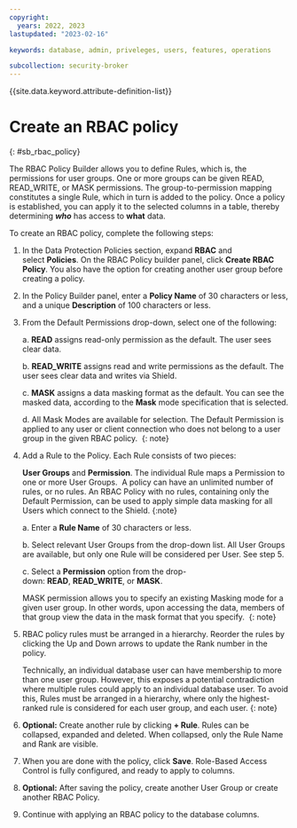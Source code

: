 ```yaml
---
copyright:
  years: 2022, 2023
lastupdated: "2023-02-16"

keywords: database, admin, priveleges, users, features, operations

subcollection: security-broker
---
```


{{site.data.keyword.attribute-definition-list}}

# Create an RBAC policy
{: #sb_rbac_policy}

The RBAC Policy Builder allows you to define Rules, which is, the permissions for user groups. One or more groups can be given READ, READ_WRITE, or MASK permissions. The group-to-permission mapping constitutes a single Rule, which in turn is added to the policy. Once a policy is established, you can apply it to the selected columns in a table, thereby determining ***who*** has access to **what** data.

To create an RBAC policy, complete the following steps:

1. In the Data Protection Policies section, expand **RBAC** and select **Policies**. On the RBAC Policy builder panel, click **Create RBAC Policy**. You also have the option for creating another user group before creating a policy.

2. In the Policy Builder panel, enter a **Policy Name** of 30 characters or less, and a unique **Description** of 100 characters or less.

3. From the Default Permissions drop-down, select one of the following:

   a. **READ** assigns read-only permission as the default. The user sees clear data.

   b. **READ_WRITE** assigns read and write permissions as the default. The user sees clear data and writes via Shield.

   c. **MASK** assigns a data masking format as the default. You can see the masked data, according to the **Mask** mode specification that is selected.

   d.  All Mask Modes are available for selection.
   The Default Permission is applied to any user or client connection who does not belong to a user group in the given RBAC policy. 
   {: note}

4. Add a Rule to the Policy. Each Rule consists of two pieces:

   **User Groups** and **Permission**. The individual Rule maps a Permission to one or more User Groups. 
   A policy can have an unlimited number of rules, or no rules. An RBAC Policy with no rules, containing only the Default Permission, can be used to apply simple data masking for all Users which connect to
   the Shield.
   {:note}

   a. Enter a **Rule Name** of 30 characters or less.

   b. Select relevant User Groups from the drop-down list. All User Groups are available, but only one Rule will be considered per User. See step 5. 

   c. Select a **Permission** option from the drop-down: **READ**, **READ_WRITE**, or **MASK**. 

   MASK permission allows you to specify an existing Masking mode for a given user group. In other words, upon accessing the data, members of that group view the data in the mask format that you specify. 
   {: note}

5. RBAC policy rules must be arranged in a hierarchy. Reorder the rules by clicking the Up and Down arrows to update the Rank number in the policy.

   Technically, an individual database user can have membership to more than one user group. However, this exposes a potential contradiction where multiple rules could apply to an individual database user. To avoid this, Rules must be arranged in a hierarchy, where only the highest-ranked rule is considered for each user group, and each user.
   {: note}

6. **Optional:** Create another rule by clicking **+ Rule**. Rules can be collapsed, expanded and deleted. When collapsed, only the Rule Name and Rank are visible.

7. When you are done with the policy, click **Save**. Role-Based Access Control is fully configured, and ready to apply to columns.

8. **Optional:** After saving the policy, create another User Group or create another RBAC Policy.

9. Continue with applying an RBAC policy to the database columns. 




